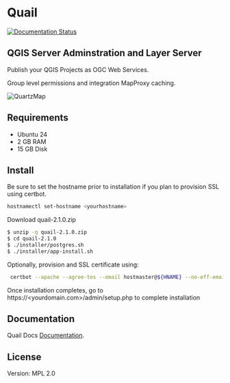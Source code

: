# Quail

[![Documentation Status](https://readthedocs.org/projects/quailserver/badge/?version=latest)](https://quail.docs.acugis.com/en/latest/?badge=latest)

## QGIS Server Adminstration and Layer Server 

Publish your QGIS Projects as OGC Web Services.  

Group level permissions and integration MapProxy caching.

![QuartzMap](QuartzMap-Main.png)
   
## Requirements

- Ubuntu 24
- 2 GB RAM
- 15 GB Disk

## Install

Be sure to set the hostname prior to installation if you plan to provision SSL using certbot.

```bash
hostnamectl set-hostname <yourhostname>
```

Download quail-2.1.0.zip

```bash
$ unzip -q quail-2.1.0.zip
$ cd quail-2.1.0
$ ./installer/postgres.sh
$ ./installer/app-install.sh
```

Optionally, provision and SSL certificate using:

```bash
 certbot --apache --agree-tos --email hostmaster@${HNAME} --no-eff-email -d ${HNAME}
```

Once installation completes, go to https://<yourdomain.com>/admin/setup.php to complete installation
 
## Documentation

Quail Docs [Documentation](https://quail.docs.acugis.com).


## License
Version: MPL 2.0
